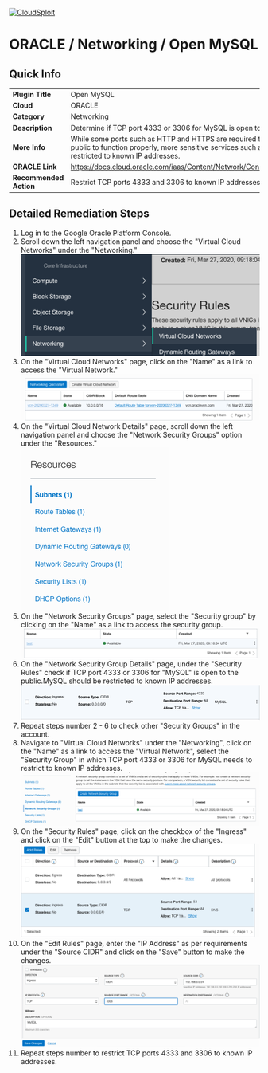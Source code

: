 [![CloudSploit](https://cloudsploit.com/img/logo-new-big-text-100.png "CloudSploit")](https://cloudsploit.com)

# ORACLE / Networking / Open MySQL

## Quick Info

| | |
|-|-|
| **Plugin Title** | Open MySQL |
| **Cloud** | ORACLE |
| **Category** | Networking |
| **Description** | Determine if TCP port 4333 or 3306 for MySQL is open to the public |
| **More Info** | While some ports such as HTTP and HTTPS are required to be open to the public to function properly, more sensitive services such as MySQL should be restricted to known IP addresses. |
| **ORACLE Link** | https://docs.cloud.oracle.com/iaas/Content/Network/Concepts/securitylists.htm |
| **Recommended Action** | Restrict TCP ports 4333 and 3306 to known IP addresses |

## Detailed Remediation Steps
1. Log in to the Google Oracle Platform Console.
2. Scroll down the left navigation panel and choose the "Virtual Cloud Networks" under the "Networking." </br> <img src="/resources/oracle/networking/open-mysql/step2.png"/>
3. On the "Virtual Cloud Networks" page, click on the "Name" as a link to access the "Virtual Network." </br> <img src="/resources/oracle/networking/open-mysql/step3.png"/>
4. On the "Virtual Cloud Network Details" page, scroll down the left navigation panel and choose the "Network Security Groups" option under the "Resources." </br> <img src="/resources/oracle/networking/open-mysql/step4.png"/>
5. On the "Network Security Groups" page, select the "Security group" by clicking on the "Name" as a link to access the security group.</br> <img src="/resources/oracle/networking/open-mysql/step5.png"/>
6. On the "Network Security Group Details" page, under the "Security Rules" check if TCP port 4333 or 3306 for "MySQL" is open to the public.MySQL should be restricted to known IP addresses. </br> <img src="/resources/oracle/networking/open-mysql/step6.png"/>
7. Repeat steps number 2 - 6 to check other "Security Groups" in the account.</br>
8. Navigate to "Virtual Cloud Networks" under the "Networking", click on the "Name" as a link to access the "Virtual Network", select the "Security Group" in which TCP port 4333 or 3306 for MySQL needs to restrict to known IP addresses.</br> <img src="/resources/oracle/networking/open-mysql/step8.png"/>
9. On the "Security Rules" page, click on the checkbox of the "Ingress" and click on the "Edit" button at the top to make the changes.</br> <img src="/resources/oracle/networking/open-mysql/step9.png"/>
10. On the "Edit Rules" page, enter the "IP Address" as per requirements under the "Source CIDR" and click on the "Save" button to make the changes.</br> <img src="/resources/oracle/networking/open-mysql/step10.png"/>
11. Repeat steps number to restrict TCP ports 4333 and 3306 to known IP addresses.</br>
